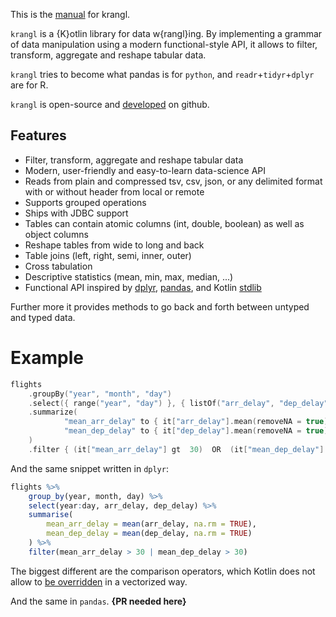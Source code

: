 This is the [manual](https://krangl.gitbook.io/docs/) for krangl.

`krangl` is a {K}otlin library for data w{rangl}ing. By implementing a grammar of data manipulation using a modern functional-style API, it allows to filter, transform, aggregate and reshape tabular data.

`krangl` tries to become what pandas is for `python`, and `readr`+`tidyr`+`dplyr` are for R.

`krangl` is open-source and [developed](https://github.com/holgerbrandl/krangl) on github.


Features
--------

* Filter, transform, aggregate and reshape tabular data
* Modern, user-friendly and easy-to-learn data-science API
* Reads from plain and compressed tsv, csv, json, or any delimited format with or without header from local or remote
* Supports grouped operations
* Ships with JDBC support
* Tables can contain atomic columns (int, double, boolean) as well as object columns
* Reshape tables from wide to long and back
* Table joins (left, right, semi, inner, outer)
* Cross tabulation
* Descriptive statistics (mean, min, max, median, ...)
* Functional API inspired by [dplyr](http://dplyr.tidyverse.org/), [pandas](http://pandas.pydata.org/), and Kotlin [stdlib](https://kotlinlang.org/api/latest/jvm/stdlib/index.html)



Further more it provides methods to go back and forth between untyped and typed data.

# Example

```kotlin
flights
    .groupBy("year", "month", "day")
    .select({ range("year", "day") }, { listOf("arr_delay", "dep_delay") })
    .summarize(
            "mean_arr_delay" to { it["arr_delay"].mean(removeNA = true) },
            "mean_dep_delay" to { it["dep_delay"].mean(removeNA = true) }
    )
    .filter { (it["mean_arr_delay"] gt  30)  OR  (it["mean_dep_delay"] gt  30) }
```

And the same snippet written in `dplyr`:

```r
flights %>%
    group_by(year, month, day) %>%
    select(year:day, arr_delay, dep_delay) %>%
    summarise(
        mean_arr_delay = mean(arr_delay, na.rm = TRUE),
        mean_dep_delay = mean(dep_delay, na.rm = TRUE)
    ) %>%
    filter(mean_arr_delay > 30 | mean_dep_delay > 30)
```

The biggest different are the comparison operators, which Kotlin does not allow to [be overridden](https://kotlinlang.org/docs/reference/operator-overloading.html) in a vectorized way.



And the same in `pandas`. **{PR needed here}**

